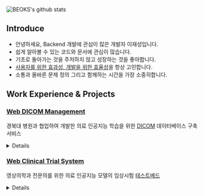 ![BEOKS's github stats](https://github-readme-stats.vercel.app/api?username=BEOKS&show_icons=true&theme=tokyonight)
## Introduce

- 안녕하세요, Backend 개발에 관심이 많은 개발자 이재성입니다.
- 쉽게 알아볼 수 있는 코드와 문서에 관심이 많습니다.
- 기초로 돌아가는 것을 주저하지 않고 성장하는 것을 좋아합니다.
- [사용자를 위한 효과성, 개발을 위한 효율성](https://beoks.tistory.com/79)을 항상 고민합니다.
- 소통과 올바른 문제 정의 그리고 함께하는 시간을 가장 소중히합니다.


## Work Experience & Projects

### [Web DICOM Management](https://github.com/BEOKS/Web-DICOM-Management)
경북대 병원과 협업하여 개발한 의료 인공지능 학습을 위한 [DICOM](https://ko.wikipedia.org/wiki/%EC%9D%98%EB%A3%8C%EC%9A%A9_%EB%94%94%EC%A7%80%ED%84%B8_%EC%98%81%EC%83%81_%EB%B0%8F_%ED%86%B5%EC%8B%A0_%ED%91%9C%EC%A4%80) 데이터베이스 구축 서비스
<details>
  <summary>Details</summary>
  <p>

**Develop** **Leader**

2021.11 ~ 진행중(유지보수)

- 올바른 문제 정의를 위한 화면설계서/기술명세서/UML 작성
- 프로젝트 구현을 위한 [아키텍쳐 설계 및 프레임워크 선택](https://github.com/BEOKS/Web-Dicom-Management#used-framework--language)
- 협업을 위해 [개발 프로세스](https://www.notion.so/3272e7a0c2b84953af1cf62ae0732766) 및 컨벤션 정립
- [Docker-compose와 Shell 스크립트를 이용한 설치 및 배포 간편화](https://github.com/BEOKS/Web-Dicom-Management#usage)와 Github Action을 이용한 CI/CD 도입
- 개인 정보 보호를 위해 JS를 이용한 환자 개인정보 [익명화 기능 구현](https://github.com/BEOKS/Web-Dicom-Management#1-anonymization)
- React.ts/Redux 를 이용한 클라이언트 일부 구성 및 리팩토링
- DICOM, PNG/JPEG 및 메타데이터 업/다운로드 기능 구현 및 성능 개선
- [TorchServe를 이용한 머신러닝 추론 서버 기능](https://github.com/BEOKS/Web-Dicom-Management#6-machine-learning-result-visualization) 구현 및 미들웨어와 연결
- 생산성을 높이기 위해 Java≥8, Kotlin,를 이용한 리팩토링

  </p>
</details>

### [Web Clinical Trial System](https://github.com/BEOKS/Web-Clinical-Trial-System)

영상의학과 전문의를 위한 의료 인공지능 모델의 임상시험 [테스트베드](https://ko.wikipedia.org/wiki/%ED%85%8C%EC%8A%A4%ED%8A%B8%EB%B2%A0%EB%93%9C) 
<details>
  <summary>Details </summary>
  <p>
  
**Develop** **Leader**

2022.06 ~ 진행중(개발)

- 올바른 문제 정의를 위한 화면설계서/기술명세서/UML 작성
- 프로젝트 구현을 위한 아키텍쳐 설계 및 프레임워크 선택
- 생산성 향상을 위한 Confluence/Jira/Bitbucket 도입 및 교육
- 현재 기능 설계에 따라 개발 진행 중(업데이트 예정)
  </p>
</details>


